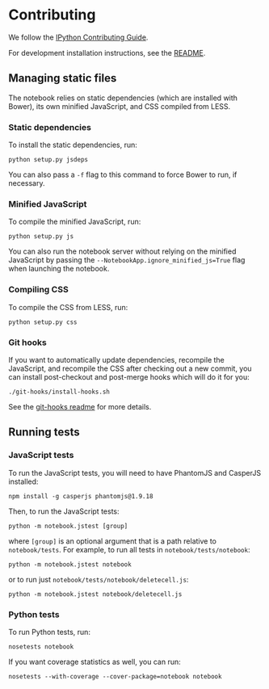# Contributing

We follow the [IPython Contributing Guide](https://github.com/ipython/ipython/blob/master/CONTRIBUTING.md).

For development installation instructions, see the [README](README.md#dev-quickstart).

## Managing static files

The notebook relies on static dependencies (which are installed with Bower), its own minified JavaScript, and CSS compiled from LESS.

### Static dependencies

To install the static dependencies, run:

    python setup.py jsdeps

You can also pass a `-f` flag to this command to force Bower to run, if necessary.

### Minified JavaScript

To compile the minified JavaScript, run:

    python setup.py js

You can also run the notebook server without relying on the minified JavaScript by passing the `--NotebookApp.ignore_minified_js=True` flag when launching the notebook.

### Compiling CSS

To compile the CSS from LESS, run:

    python setup.py css

### Git hooks

If you want to automatically update dependencies, recompile the JavaScript, and recompile the CSS after checking out a new commit, you can install post-checkout and post-merge hooks which will do it for you:

    ./git-hooks/install-hooks.sh

See the [git-hooks readme](git-hooks/README.md) for more details.

## Running tests

### JavaScript tests

To run the JavaScript tests, you will need to have PhantomJS and CasperJS installed:

    npm install -g casperjs phantomjs@1.9.18

Then, to run the JavaScript tests:

    python -m notebook.jstest [group]

where `[group]` is an optional argument that is a path relative to `notebook/tests`. For example, to run all tests in `notebook/tests/notebook`:

    python -m notebook.jstest notebook

or to run just `notebook/tests/notebook/deletecell.js`:

    python -m notebook.jstest notebook/deletecell.js

### Python tests

To run Python tests, run:

    nosetests notebook

If you want coverage statistics as well, you can run:

    nosetests --with-coverage --cover-package=notebook notebook
